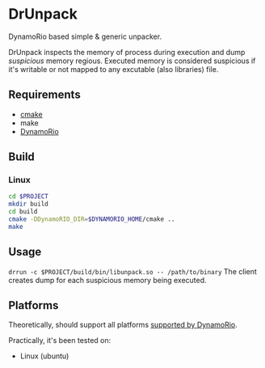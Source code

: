 # DrUnpack

DynamoRio based simple & generic unpacker.

DrUnpack inspects the memory of process during execution and dump _suspicious_ memory regious.
Executed memory is considered suspicious if it's writable or not mapped to any excutable (also libraries) file.

## Requirements

* [cmake](https://cmake.org/download)
* make
* [DynamoRio](https://github.com/DynamoRIO/dynamorio/wiki/Downloads)

## Build

### Linux

```bash
cd $PROJECT
mkdir build
cd build
cmake -DDynamoRIO_DIR=$DYNAMORIO_HOME/cmake ..
make
```

## Usage

```drrun -c $PROJECT/build/bin/libunpack.so -- /path/to/binary```
The client creates dump for each suspicious memory being executed.

## Platforms

Theoretically, should support all platforms [supported by DynamoRio](https://github.com/DynamoRIO/dynamorio/blob/master/README.md#about-dynamorio).

Practically, it's been tested on:
* Linux (ubuntu)
